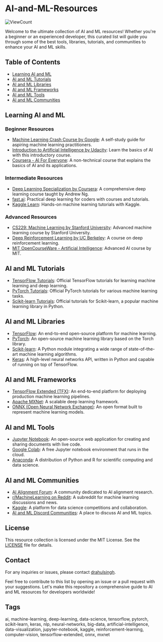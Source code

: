 # AI-and-ML-Resources

![ViewCount](https://views.whatilearened.today/views/github/drahulsingh/AI-and-ML-Resources.svg)

Welcome to the ultimate collection of AI and ML resources! Whether you're a beginner or an experienced developer, this curated list will guide you through some of the best tools, libraries, tutorials, and communities to enhance your AI and ML skills.

## Table of Contents

- [Learning AI and ML](#learning-ai-and-ml)
- [AI and ML Tutorials](#ai-and-ml-tutorials)
- [AI and ML Libraries](#ai-and-ml-libraries)
- [AI and ML Frameworks](#ai-and-ml-frameworks)
- [AI and ML Tools](#ai-and-ml-tools)
- [AI and ML Communities](#ai-and-ml-communities)

## Learning AI and ML

### Beginner Resources

- [Machine Learning Crash Course by Google](https://developers.google.com/machine-learning/crash-course): A self-study guide for aspiring machine learning practitioners.
- [Introduction to Artificial Intelligence by Udacity](https://www.udacity.com/course/intro-to-artificial-intelligence--cs271): Learn the basics of AI with this introductory course.
- [Coursera - AI For Everyone](https://www.coursera.org/learn/ai-for-everyone): A non-technical course that explains the basics of AI and its applications.

### Intermediate Resources

- [Deep Learning Specialization by Coursera](https://www.coursera.org/specializations/deep-learning): A comprehensive deep learning course taught by Andrew Ng.
- [fast.ai](https://www.fast.ai/): Practical deep learning for coders with courses and tutorials.
- [Kaggle Learn](https://www.kaggle.com/learn/overview): Hands-on machine learning tutorials with Kaggle.

### Advanced Resources

- [CS229: Machine Learning by Stanford University](http://cs229.stanford.edu/): Advanced machine learning course by Stanford University.
- [Deep Reinforcement Learning by UC Berkeley](http://rail.eecs.berkeley.edu/deeprlcourse/): A course on deep reinforcement learning.
- [MIT OpenCourseWare - Artificial Intelligence](https://ocw.mit.edu/courses/electrical-engineering-and-computer-science/6-034-artificial-intelligence-fall-2010/): Advanced AI course by MIT.

## AI and ML Tutorials

- [TensorFlow Tutorials](https://www.tensorflow.org/tutorials): Official TensorFlow tutorials for learning machine learning and deep learning.
- [PyTorch Tutorials](https://pytorch.org/tutorials/): Official PyTorch tutorials for various machine learning tasks.
- [Scikit-learn Tutorials](https://scikit-learn.org/stable/tutorial/index.html): Official tutorials for Scikit-learn, a popular machine learning library in Python.

## AI and ML Libraries

- [TensorFlow](https://www.tensorflow.org/): An end-to-end open-source platform for machine learning.
- [PyTorch](https://pytorch.org/): An open-source machine learning library based on the Torch library.
- [Scikit-learn](https://scikit-learn.org/): A Python module integrating a wide range of state-of-the-art machine learning algorithms.
- [Keras](https://keras.io/): A high-level neural networks API, written in Python and capable of running on top of TensorFlow.

## AI and ML Frameworks

- [TensorFlow Extended (TFX)](https://www.tensorflow.org/tfx): An end-to-end platform for deploying production machine learning pipelines.
- [Apache MXNet](https://mxnet.apache.org/): A scalable deep learning framework.
- [ONNX (Open Neural Network Exchange)](https://onnx.ai/): An open format built to represent machine learning models.

## AI and ML Tools

- [Jupyter Notebook](https://jupyter.org/): An open-source web application for creating and sharing documents with live code.
- [Google Colab](https://colab.research.google.com/): A free Jupyter notebook environment that runs in the cloud.
- [Anaconda](https://www.anaconda.com/): A distribution of Python and R for scientific computing and data science.

## AI and ML Communities

- [AI Alignment Forum](https://www.alignmentforum.org/): A community dedicated to AI alignment research.
- [r/MachineLearning on Reddit](https://www.reddit.com/r/MachineLearning/): A subreddit for machine learning discussions and news.
- [Kaggle](https://www.kaggle.com/): A platform for data science competitions and collaboration.
- [AI and ML Discord Communities](https://www.aiandml.community/): A place to discuss AI and ML topics.

## License

This resource collection is licensed under the MIT License. See the [LICENSE](LICENSE) file for details.

## Contact

For any inquiries or issues, please contact [drahulsingh](https://github.com/drahulsingh).

Feel free to contribute to this list by opening an issue or a pull request with your suggestions. Let's make this repository a comprehensive guide to AI and ML resources for developers worldwide!

## Tags

ai, machine-learning, deep-learning, data-science, tensorflow, pytorch, scikit-learn, keras, nlp, neural-networks, big-data, artificial-intelligence, data-visualization, jupyter-notebook, kaggle, reinforcement-learning, computer-vision, tensorflow-extended, onnx, mxnet
